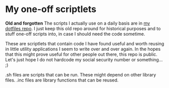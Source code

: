My one-off scriptlets
=====================

**Old and forgotten**
The scripts I actually use on a daily basis are in [my dotfiles repo](https://github.com/fatso83/dotfiles/tree/master/utils/scripts). I just keep this old repo around for historical purposes and to stuff one-off scripts into, in case I should need the code sometime.

These are scriptlets that contain code I have found useful and worth reusing in little utility applications I seem to write over and over again. In the hopes that this might prove useful for other people out there, this repo is public. Let's just hope I do not hardcode my social security number or something... ;)

.sh files are scripts that can be run. These might depend on other library files.
.inc files are library functions that can be reused.

